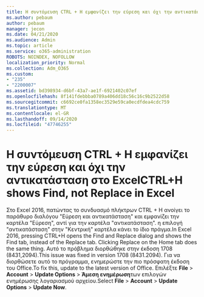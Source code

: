 ```yaml
---
title: Η συντόμευση CTRL + H εμφανίζει την εύρεση και όχι την αντικατάσταση στο Excel 2016
ms.author: pebaum
author: pebaum
manager: jecon
ms.date: 04/21/2020
ms.audience: Admin
ms.topic: article
ms.service: o365-administration
ROBOTS: NOINDEX, NOFOLLOW
localization_priority: Normal
ms.collection: Adm_O365
ms.custom:
- "235"
- "2200007"
ms.assetid: bd398934-d6bf-43a7-ae1f-6921402c07ef
ms.openlocfilehash: 8f141fdebbba0789a406dd18c56c16c9b2522d58
ms.sourcegitcommit: c6692ce0fa1358ec3529e59ca0ecdfdea4cdc759
ms.translationtype: MT
ms.contentlocale: el-GR
ms.lasthandoff: 09/14/2020
ms.locfileid: "47746255"
---
```

# <a name="ctrlh-shows-find-not-replace-in-excel"></a><span data-ttu-id="24d3d-102">Η συντόμευση CTRL + H εμφανίζει την εύρεση και όχι την αντικατάσταση στο Excel</span><span class="sxs-lookup"><span data-stu-id="24d3d-102">CTRL+H shows Find, not Replace in Excel</span></span>

<span data-ttu-id="24d3d-103">Στο Excel 2016, πατώντας το συνδυασμό πλήκτρων CTRL + H ανοίγει το παράθυρο διαλόγου "Εύρεση και αντικατάσταση" και εμφανίζει την καρτέλα "Εύρεση", αντί για την καρτέλα "αντικατάσταση". η επιλογή "αντικατάσταση" στην "Κεντρική" καρτέλα κάνει το ίδιο πράγμα.</span><span class="sxs-lookup"><span data-stu-id="24d3d-103">In Excel 2016, pressing CTRL+H opens the Find and Replace dialog and shows the Find tab, instead of the Replace tab. Clicking Replace on the Home tab does the same thing.</span></span> <span data-ttu-id="24d3d-104">Αυτό το πρόβλημα διορθώθηκε στην έκδοση 1708 (8431,2094).</span><span class="sxs-lookup"><span data-stu-id="24d3d-104">This issue was fixed in version 1708 (8431.2094).</span></span> <span data-ttu-id="24d3d-105">Για να διορθώσετε αυτό το πρόγραμμα, ενημερώστε την πιο πρόσφατη έκδοση του Office.</span><span class="sxs-lookup"><span data-stu-id="24d3d-105">To fix this, update to the latest version of Office.</span></span> <span data-ttu-id="24d3d-106">Επιλέξτε **File** \> **Account** \> **Update Options** \> **Άμεση ενημέρωση**των επιλογών ενημέρωσης λογαριασμού αρχείου.</span><span class="sxs-lookup"><span data-stu-id="24d3d-106">Select **File** \> **Account** \> **Update Options** \> **Update Now**.</span></span>
  